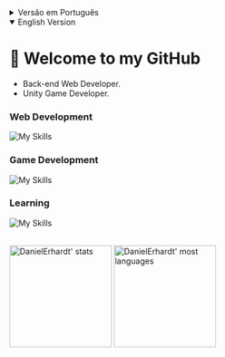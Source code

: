 <details>
<summary>Versão em Português</summary>

# 👋 Bem vindo ao meu GitHub

+ Desenvolvedor Web Back-end.
+ Desenvolvedor de Jogos Unity.

### Desenvolvimento Web
![My Skills](https://skills.thijs.gg/icons?i=html,css,js,typescript,react,jest,redux,docker,mysql,nodejs)

### Desenvolvimento de Jogos
![My Skills](https://skills.thijs.gg/icons?i=unity,cs)

### Aprendendo
![My Skills](https://skills.thijs.gg/icons?i=mongodb,sass)

</details>

<details open>
<summary>English Version</summary>

# 👋 Welcome to my GitHub

+ Back-end Web Developer.
+ Unity Game Developer.

### Web Development
![My Skills](https://skills.thijs.gg/icons?i=html,css,js,typescript,react,jest,redux,docker,mysql,nodejs)

### Game Development
![My Skills](https://skills.thijs.gg/icons?i=unity,cs)

### Learning
![My Skills](https://skills.thijs.gg/icons?i=mongodb,sass)

</details>

<br />

<span>
<img height="180em" src="https://github-readme-stats.vercel.app/api?username=DanielErhardt&show_icons=true&theme=vision-friendly-dark" alt="DanielErhardt' stats"/>
<img height="180em" src="https://github-readme-stats.vercel.app/api/top-langs/?username=DanielErhardt&layout=compact&theme=vision-friendly-dark" alt="DanielErhardt' most languages"/>
</span>
